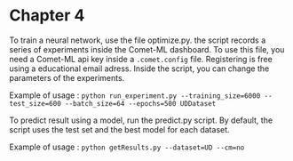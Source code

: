 # Chapter 4

To train a neural network, use the file optimize.py. the script records a series of experiments inside the Comet-ML dashboard. To use this file, you need a Comet-ML api key inside a `.comet.config` file. Registering is free using a educational email adress. Inside the script, you can change the parameters of the experiments.


Example of usage :
`python run_experiment.py --training_size=6000 --test_size=600 --batch_size=64 --epochs=500 UDDataset`


To predict result using a model, run the predict.py script. By default, the script uses the test set and the best model for each dataset.

Example of usage :
`python getResults.py --dataset=UD --cm=no `
